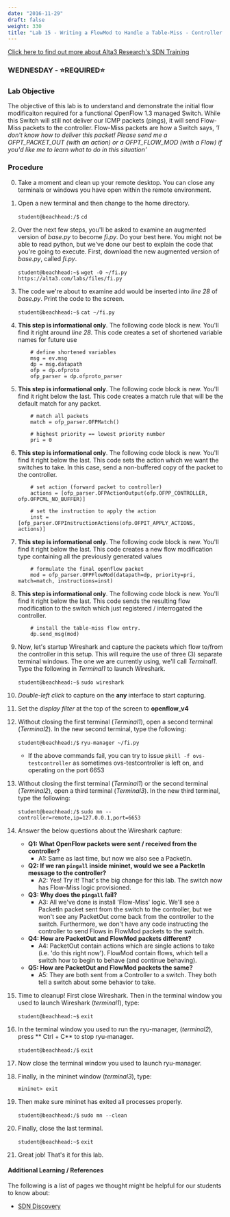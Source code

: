 ```yaml
---
date: "2016-11-29"
draft: false
weight: 330
title: "Lab 15 - Writing a FlowMod to Handle a Table-Miss - Controller Application (ryu-app)"
---
```

[Click here to find out more about Alta3 Research's SDN Training](https://alta3.com/courses/sdn)

### WEDNESDAY - &#x2B50;REQUIRED&#x2B50;

### Lab Objective
The objective of this lab is to understand and demonstrate the initial flow modificaiton required for a functional OpenFlow 1.3 managed Switch. While this Switch will still not deliver our ICMP packets (pings), it will send Flow-Miss packets to the controller. Flow-Miss packets are how a Switch says, *'I don't know how to deliver this packet! Please send me a OFPT_PACKET_OUT (with an action) or a OFPT_FLOW_MOD (with a Flow) if you'd like me to learn what to do in this situation'*

### Procedure

0. Take a moment and clean up your remote desktop. You can close any terminals or windows you have open within the remote environment.

0. Open a new terminal and then change to the home directory.

    `student@beachhead:/$` `cd`

0. Over the next few steps, you'll be asked to examine an augmented version of *base.py* to become *fi.py*. Do your best here. You might not be able to read python, but we've done our best to explain the code that you're going to execute. First, download the new augmented version of *base.py*, called *fi.py*.

    `student@beachhead:~$` `wget -O ~/fi.py https://alta3.com/labs/files/fi.py`

0. The code we're about to examine add would be inserted into *line 28* of *base.py*. Print the code to the screen.

    `student@beachhead:~$` `cat ~/fi.py`

0. **This step is informational only**. The following code block is new. You'll find it right around *line 28*. This code creates a set of shortened variable names for future use

    ```
        # define shortened variables
        msg = ev.msg
        dp = msg.datapath
        ofp = dp.ofproto
        ofp_parser = dp.ofproto_parser
    ```

0. **This step is informational only**. The following code block is new. You'll find it right below the last. This code creates a match rule that will be the default match for any packet.

    ```
        # match all packets
        match = ofp_parser.OFPMatch()

        # highest priority == lowest priority number
        pri = 0
    ```

0. **This step is informational only**. The following code block is new. You'll find it right below the last. This code sets the action which we want the switches to take. In this case, send a non-buffered copy of the packet to the controller.

    ```
        # set action (forward packet to controller)
        actions = [ofp_parser.OFPActionOutput(ofp.OFPP_CONTROLLER, ofp.OFPCML_NO_BUFFER)]

        # set the instruction to apply the action
        inst = [ofp_parser.OFPInstructionActions(ofp.OFPIT_APPLY_ACTIONS, actions)]
    ```

0. **This step is informational only**. The following code block is new. You'll find it right below the last. This code creates a new flow modification type containing all the previously generated values
 
    ```
        # formulate the final openflow packet
        mod = ofp_parser.OFPFlowMod(datapath=dp, priority=pri, match=match, instructions=inst)
    ```

0. **This step is informational only**. The following code block is new. You'll find it right below the last. This code sends the resulting flow modification to the switch which just registered / interrogated the controller.

    ```
        # install the table-miss flow entry.
        dp.send_msg(mod)
    ```

0. Now, let's startup Wireshark and capture the packets which flow to/from the controller in this setup. This will require the use of three (3) separate terminal windows. The one we are currently using, we'll call *Terminal1*. Type the following in *Terminal1* to launch Wireshark.

    `student@beachhead:~$` `sudo wireshark`
    
0. *Double-left click* to capture on the **any** interface to start capturing.

0. Set the *display filter* at the top of the screen to **openflow_v4**

0. Without closing the first terminal (*Terminal1*), open a second terminal (*Terminal2*). In the new second terminal, type the following:

    `student@beachhead:/$` `ryu-manager ~/fi.py`
    
    - If the above commands fail, you can try to issue `pkill -f ovs-testcontroller` as sometimes ovs-testcontroller is left on, and operating on the port 6653
    
0. Without closing the first terminal (*Terminal1*) or the second terminal (*Terminal2*), open a third terminal (*Terminal3*). In the new third terminal, type the following:

    `student@beachhead:/$` `sudo mn --controller=remote,ip=127.0.0.1,port=6653`

0. Answer the below questions about the Wireshark capture:

    - **Q1: What OpenFlow packets were sent / received from the controller?**
      - A1: Same as last time, but now we also see a PacketIn.
    - **Q2: If we ran `pingall` inside mininet, would we see a PacketIn message to the controller?**
      - A2: Yes! Try it! That's the big change for this lab. The switch now has Flow-Miss logic provisioned. 
    - **Q3: Why does the `pingall` fail?**
      - A3: All we've done is install 'Flow-Miss' logic. We'll see a PacketIn packet sent from the switch to the controller, but we won't see any PacketOut come back from the controller to the switch. Furthermore, we don't have any code instructing the controller to send Flows in FlowMod packets to the switch.
    - **Q4: How are PacketOut and FlowMod packets different?**
      - A4: PacketOut contain actions which are single actions to take (i.e. 'do this right now'). FlowMod contain flows, which tell a switch how to begin to behave (and continue behaving).
    - **Q5: How are PacketOut and FlowMod packets the same?**
      - A5: They are both sent from a Controller to a switch. They both tell a switch about some behavior to take.

0. Time to cleanup! First close Wireshark. Then in the terminal window you used to launch Wireshark (*terminal1*), type:

    `student@beachhead:~$` `exit`

0. In the terminal window you used to run the ryu-manager, (*terminal2*), press ** Ctrl + C** to stop ryu-manager.

    `student@beachhead:/$` `exit`

0. Now close the terminal window you used to launch ryu-manager.

0. Finally, in the mininet window (*terminal3*), type:

    `mininet> exit`
  
0. Then make sure mininet has exited all processes properly.

    `student@beachhead:/$` `sudo mn --clean`

0. Finally, close the last terminal.

    `student@beachhead:~$` `exit`
  
0. Great job! That's it for this lab.


#### Additional Learning / References

The following is a list of pages we thought might be helpful for our students to know about:

* [SDN Discovery](http://vlkan.com/blog/post/2013/08/06/sdn-discovery/)
